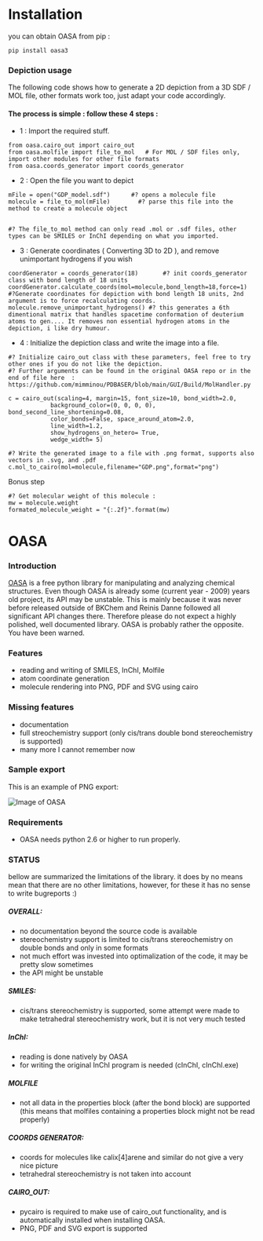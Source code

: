 # Installation

you can obtain OASA from pip :

```
pip install oasa3
```



### Depiction usage

 The following code shows how to generate a 2D depiction from a 3D SDF / MOL file, other formats work too, just adapt your code accordingly.

#### The process is simple : follow these 4 steps :


- 1 : Import the required stuff.
```
from oasa.cairo_out import cairo_out
from oasa.molfile import file_to_mol   # For MOL / SDF files only, import other modules for other file formats
from oasa.coords_generator import coords_generator
```

- 2 : Open the file you want to depict
```
mFile = open("GDP_model.sdf")      #? opens a molecule file
molecule = file_to_mol(mFile)        #? parse this file into the method to create a molecule object


#? The file_to_mol method can only read .mol or .sdf files, other types can be SMILES or InChI depending on what you imported.
```


- 3 : Generate coordinates ( Converting 3D to 2D ), and remove unimportant hydrogens if you wish
```
coordGenerator = coords_generator(18)       #? init coords_generator class with bond length of 18 units
coordGenerator.calculate_coords(mol=molecule,bond_length=18,force=1)     #?Generate coordinates for depiction with bond length 18 units, 2nd argument is to force recalculating coords.
molecule.remove_unimportant_hydrogens() #? this generates a 6th dimentional matrix that handles spacetime conformation of deuterium atoms to gen.... It removes non essential hydrogen atoms in the depiction, i like dry humour.
```
- 4 : Initialize the depiction class and write the image into a file.
```
#? Initialize cairo_out class with these parameters, feel free to try other ones if you do not like the depiction.
#? Further arguments can be found in the original OASA repo or in the end of file here  :  https://github.com/mimminou/PDBASER/blob/main/GUI/Build/MolHandler.py

c = cairo_out(scaling=4, margin=15, font_size=10, bond_width=2.0,
            background_color=(0, 0, 0, 0), bond_second_line_shortening=0.08,
            color_bonds=False, space_around_atom=2.0,
            line_width=1.2,
            show_hydrogens_on_hetero= True,
            wedge_width= 5)

#? Write the generated image to a file with .png format, supports also vectors in .svg, and .pdf
c.mol_to_cairo(mol=molecule,filename="GDP.png",format="png")
```    
Bonus step
```
#? Get molecular weight of this molecule : 
mw = molecule.weight
formated_molecule_weight = "{:.2f}".format(mw)
```



# OASA

### Introduction


[OASA](http://bkchem.zirael.org/oasa_en.html) is a free python library for manipulating and analyzing chemical structures. Even though OASA is already some (current year - 2009) years old project, its API may be unstable. This is mainly because it was never before released outside of BKChem and Reinis Danne followed all significant API changes there. Therefore please do not expect a highly polished, well documented library. OASA is probably rather the opposite. You have been warned.

### Features
* reading and writing of SMILES, InChI, Molfile
* atom coordinate generation
* molecule rendering into PNG, PDF and SVG using cairo

### Missing features
* documentation
* full streochemistry support (only cis/trans double bond stereochemistry is supported)
* many more I cannot remember now

### Sample export
This is an example of PNG export:

![Image of OASA](http://bkchem.zirael.org/img/22646404.png)


### Requirements
* OASA needs python 2.6 or higher to run properly.


### STATUS
bellow are summarized the limitations of the library. it does by no means mean that there are no other limitations, however, for these it has no sense to write bugreports :)


##### OVERALL:
- no documentation beyond the source code is available
- stereochemistry support is limited to cis/trans stereochemistry on double bonds
  and only in some formats
- not much effort was invested into optimalization of the code, it may be pretty slow sometimes
- the API might be unstable


##### SMILES:
- cis/trans stereochemistry is supported, some attempt were made to make tetrahedral stereochemistry
  work, but it is not very much tested


##### InChI:
- reading is done natively by OASA
- for writing the original InChI program is needed (cInChI, cInChI.exe)


##### MOLFILE
- not all data in the properties block (after the bond block) are supported
  (this means that molfiles containing a properties block might not be read properly)


##### COORDS GENERATOR:
- coords for molecules like calix[4]arene and similar do not give a very nice picture
- tetrahedral stereochemistry is not taken into account


##### CAIRO_OUT:
- pycairo is required to make use of cairo_out functionality, and is automatically installed when installing OASA.
- PNG, PDF and SVG export is supported
